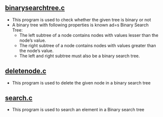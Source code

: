 ## [binarysearchtree.c](https://github.com/Subathra19/Data-Structures-and-Algorithms/blob/main/Data-Structures-Hierarchical/binarysearchtree.c)
* This program is used to check whether the given tree is binary or not 
* A binary tree with following properties is known ad=s Binary Search Tree:
  * The left subtree of a node contains nodes with values lesser than the node’s value.
  * The right subtree of a node contains nodes with values greater than the node’s value.
  * The left and right subtree must also be a binary search tree.

## [deletenode.c](https://github.com/Subathra19/Data-Structures-and-Algorithms/blob/main/Data-Structures-Hierarchical/deletenode.c)
* This program is used to delete the given node in a binary search tree

## [search.c](https://github.com/Subathra19/Data-Structures-and-Algorithms/blob/main/Data-Structures-Hierarchical/search.c)
* This program is used to search an element in a Binary search tree
